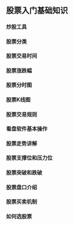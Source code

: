 ## 股票入门基础知识

#### 炒股工具

#### 股票分类

#### 股票交易时间

#### 股票涨跌幅

#### 股票分时图

#### 股票K线图

#### 股票交易规则

#### 看盘软件基本操作

#### 股票走势讲解

#### 股票支撑位和压力位

#### 股票突破和跌破

#### 股票盘口介绍

#### 股票买卖机制

#### 如何选股票

